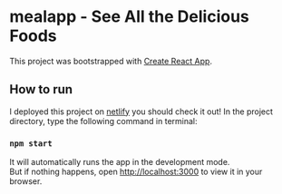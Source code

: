 # mealapp - See All the Delicious Foods

This project was bootstrapped with [Create React App](https://github.com/facebook/create-react-app).

## How to run

I deployed this project on [netlify](https://eclectic-biscotti-d372f1.netlify.app/) you should check it out!
In the project directory, type the following command in terminal:

### `npm start`

It will automatically runs the app in the development mode.\
But if nothing happens, open [http://localhost:3000](http://localhost:3000) to view it in your browser.

